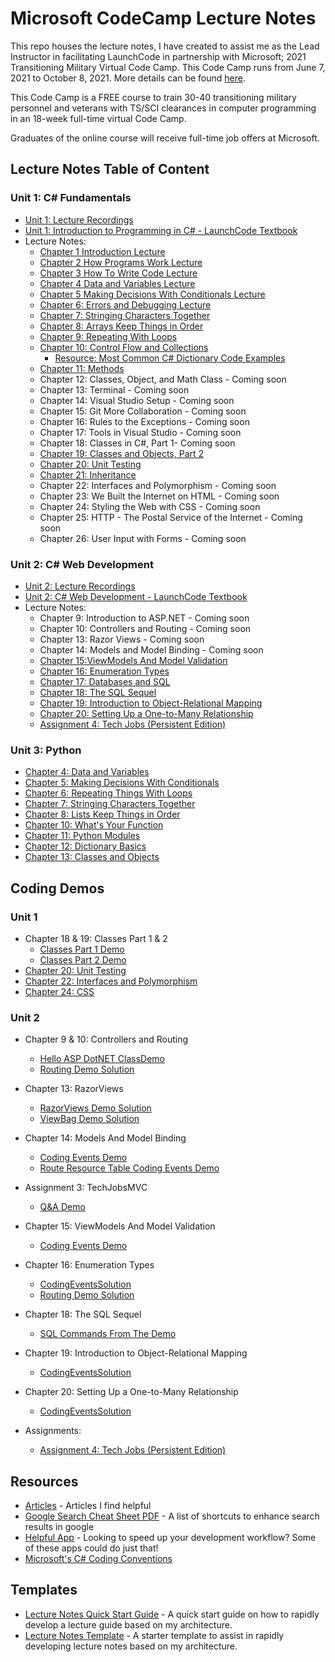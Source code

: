 # Microsoft CodeCamp Lecture Notes
This repo houses the lecture notes, I have created to assist me as the Lead Instructor in facilitating LaunchCode in partnership with Microsoft; 2021 Transitioning Military Virtual Code Camp. This Code Camp runs from June 7, 2021 to October 8, 2021. More details can be found [here](https://www.launchcode.org/training/microsoft-codecamp-2021).

This Code Camp is a FREE course to train 30-40 transitioning military personnel and veterans with TS/SCI clearances in computer programming in an 18-week full-time virtual Code Camp.

Graduates of the online course will receive full-time job offers at Microsoft.

## Lecture Notes Table of Content

### Unit 1: C# Fundamentals
* [Unit 1: Lecture Recordings](https://docs.google.com/spreadsheets/d/1YbKObBPJIyiqfBeFJOc_No4d9jgXdOAjKijANr75oCg/edit#gid=0)
* [Unit 1: Introduction to Programming in C# - LaunchCode Textbook](https://education.launchcode.org/intro-to-programming-csharp/index.html)
* Lecture Notes:
  * [Chapter 1 Introduction Lecture](./unit-1/chapter-1-introduction.md)
  * [Chapter 2 How Programs Work Lecture](./unit-1/chapter-2-how-programs-work.md)
  * [Chapter 3 How To Write Code Lecture](./unit-1/chapter-3-how-to-write-code.md)
  * [Chapter 4 Data and Variables Lecture](./unit-1/chapter-4-data-and-variables.md)
  * [Chapter 5 Making Decisions With Conditionals Lecture](./unit-1/chapter-5-making-decisions-with-conditionals.md)
  * [Chapter 6: Errors and Debugging Lecture](./unit-1/chapter-6-errors-and-debugging.md)
  * [Chapter 7: Stringing Characters Together](unit-1/chapter-7-stringing-characters-together.md)
  * [Chapter 8: Arrays Keep Things in Order](./unit-1/chapter-8-arrays-keep-things-in-order.md)
  * [Chapter 9: Repeating With Loops](./unit-1/chapter-9-repeating-with-loops.md)
  * [Chapter 10: Control Flow and Collections](./unit-1/chapter-10-control-flow-and-collections.md)
    * [Resource: Most Common C# Dictionary Code Examples](./unit-1/extras/dictionary-code-examples.md)
  * [Chapter 11: Methods](./unit-1/chapter-11-methods.md)
  * Chapter 12: Classes, Object, and Math Class  - Coming soon
  * Chapter 13: Terminal - Coming soon
  * Chapter 14: Visual Studio Setup - Coming soon
  * Chapter 15: Git More Collaboration - Coming soon
  * Chapter 16: Rules to the Exceptions - Coming soon
  * Chapter 17: Tools in Visual Studio - Coming soon
  * Chapter 18: Classes in C#, Part 1- Coming soon
  * [Chapter 19: Classes and Objects, Part 2 ](./unit-1/chapter-19-classes-and-objects-pt-2.md)
  * [Chapter 20: Unit Testing](./unit-1/chapter-20-unit-testing.md)
  * [Chapter 21: Inheritance](./unit-1/chapter-21-inheritance.md)
  * Chapter 22: Interfaces and Polymorphism - Coming soon
  * Chapter 23: We Built the Internet on HTML - Coming soon
  * Chapter 24: Styling the Web with CSS - Coming soon
  * Chapter 25: HTTP - The Postal Service of the Internet - Coming soon
  * Chapter 26: User Input with Forms - Coming soon

### Unit 2: C# Web Development
* [Unit 2: Lecture Recordings](https://docs.google.com/spreadsheets/d/1YbKObBPJIyiqfBeFJOc_No4d9jgXdOAjKijANr75oCg/edit?usp=sharing)
* [Unit 2: C# Web Development - LaunchCode Textbook](https://education.launchcode.org/csharp-web-development/index.html)
* Lecture Notes:
  * Chapter 9: Introduction to ASP.NET - Coming soon
  * Chapter 10: Controllers and Routing - Coming soon
  * Chapter 13: Razor Views - Coming soon
  * Chapter 14: Models and Model Binding - Coming soon
  * [Chapter 15:ViewModels And Model Validation](./unit-2/ch-15-viewmodels-and-model-validation.md)
  * [Chapter 16: Enumeration Types](./unit-2/ch-16-enumeration-types.md)
  * [Chapter 17: Databases and SQL](./unit-2/ch-17-databases-and-sql.md)
  * [Chapter 18: The SQL Sequel](./unit-2/ch-18-the-sql-sequel.md)
  * [Chapter 19: Introduction to Object-Relational Mapping](./unit-2/ch-19-intro-to-object-relational-mapping.md)
  * [Chapter 20: Setting Up a One-to-Many Relationship](./unit-2/ch-20-setting-up-a-one-to-many-relationship.md)
  * [Assignment 4: Tech Jobs (Persistent Edition)](./unit-2/assignment-demos/assignment-4/assignment-4-walkthrough.md)

### Unit 3: Python
* [Chapter 4: Data and Variables](./unit-3/ch-4-data-and-variables.md)
* [Chapter 5: Making Decisions With Conditionals](./unit-3/ch-5-making-decisions-with-conditionals.md)
* [Chapter 6: Repeating Things With Loops](./unit-3/ch-6-repeating-things-with-loops.md)
* [Chapter 7: Stringing Characters Together](./unit-3/ch-7-stringing-characters-together.md)
* [Chapter 8: Lists Keep Things in Order](./unit-3/ch-8-lists-keep-things-in-order.md)
* [Chapter 10: What's Your Function](./unit-3/ch-10-whats-your-function.md)
* [Chapter 11: Python Modules](./unit-3/ch-11-python-modules.md)
* [Chapter 12: Dictionary Basics](./unit-3/ch-12-dictionary-basics.md)
* [Chapter 13: Classes and Objects](./unit-3/ch-13-classes-and-objects.md)
## Coding Demos
### Unit 1
* Chapter 18 & 19: Classes Part 1 & 2
  * [Classes Part 1 Demo](./unit-1/coding-demos/ch-18-and-19-classes/demo-classes-pt-1-solution)
  * [Classes Part 2 Demo](./unit-1/coding-demos/ch-18-and-19-classes/classes-pt-2-demo)
* [Chapter 20: Unit Testing](./unit-1/coding-demos/ch-20-unit-testing/)
* [Chapter 22: Interfaces and Polymorphism](./unit-1/coding-demos/ch-22-interface-polymorphism)
* [Chapter 24: CSS](./unit-1/coding-demos/ch-24-css)

### Unit 2
* Chapter 9 & 10: Controllers and Routing
  * [Hello ASP DotNET ClassDemo](./unit-2/coding-demos/ch-9-and-10-controllers-and-routing/HelloASPDotNETClassDemo)
  * [Routing Demo Solution](./unit-2/coding-demos/ch-9-and-10-controllers-and-routing/RoutingDemoSolution)
* Chapter 13: RazorViews
  * [RazorViews Demo Solution](./unit-2/coding-demos/ch-13-razor-views/RazorViewsDemoSolution)
  * [ViewBag Demo Solution](./unit-2/coding-demos/ch-13-razor-views/ViewBagDemoSolution)
* Chapter 14: Models And Model Binding
  * [Coding Events Demo](./unit-2/coding-demos/ch-14-models-and-model-binding/CodingEventsDemo)
  * [Route Resource Table Coding Events Demo](./unit-2/coding-demos/ch-14-models-and-model-binding/RouteResourceTableCodingEventsDemo)
* Assignment 3: TechJobsMVC
  * [Q&A Demo](./unit-2/coding-demos/assignment-demo/TechJobsMVC)
* Chapter 15: ViewModels And Model Validation
  * [Coding Events Demo](./unit-2/coding-demos/ch-15-viewmodels-and-model-validation/)
* Chapter 16: Enumeration Types
  * [CodingEventsSolution](./unit-2/coding-demos/ch-16-enumeration-types/CodingEventsSolution/)
  * [Routing Demo Solution](./unit-2/coding-demos/ch-16-enumeration-types/Enums/)
* Chapter 18: The SQL Sequel
  * [SQL Commands From The Demo](./unit-2/coding-demos/ch-18-the-sql-sequel/)
* Chapter 19: Introduction to Object-Relational Mapping
  * [CodingEventsSolution](./unit-2/coding-demos/ch-19-intro-to-object-relational-mapping/CodingEventsSolution/)
* Chapter 20: Setting Up a One-to-Many Relationship
  * [CodingEventsSolution](./unit-2/coding-demos/ch-20-setting-up-a-one-to-many-relationship/CodingEventsSolution/)

* Assignments:
  * [Assignment 4: Tech Jobs (Persistent Edition)](./unit-2/assignment-demos/assignment-4/TechJobsPersistent/)
## Resources
* [Articles](./resources/articles.md) - Articles I find helpful
* [Google Search Cheat Sheet PDF](./resources/google-search-cheat-sheet.md) - A list of shortcuts to enhance search results in google
* [Helpful App](resources/helpful-apps.md) - Looking to speed up your development workflow? Some of these apps could do just that!
* [Microsoft's C# Coding Conventions](./resources/microsofts-csharp-coding-conventions.md)

## Templates
* [Lecture Notes Quick Start Guide](./templates/lecture-quick-start.md) - A quick start guide on how to rapidly develop a lecture guide based on my architecture.
* [Lecture Notes Template](./templates/lecture-template.md) - A starter template to assist in rapidly developing lecture notes based on my architecture.